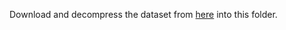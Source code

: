 Download and decompress the dataset from [here](http://www.cs.cmu.edu/~ark/personas/data/MovieSummaries.tar.gz) into this folder.